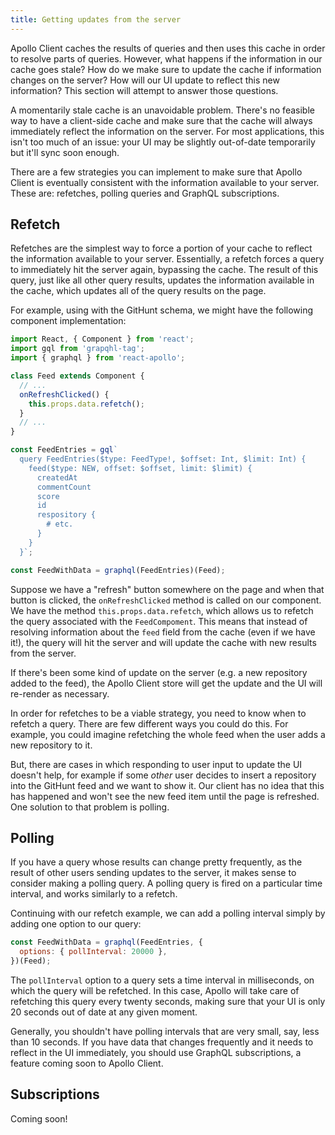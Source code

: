 ```yaml
---
title: Getting updates from the server
---
```


Apollo Client caches the results of queries and then uses this cache in order to resolve parts of queries. However, what happens if the information in our cache goes stale? How do we make sure to update the cache if information changes on the server? How will our UI update to reflect this new information? This section will attempt to answer those questions.

A momentarily stale cache is an unavoidable problem. There's no feasible way to have a client-side cache and make sure that the cache will always immediately reflect the information on the server. For most applications, this isn't too much of an issue: your UI may be slightly out-of-date temporarily but it'll sync soon enough.

There are a few strategies you can implement to make sure that Apollo Client is eventually consistent with the information available to your server. These are: refetches, polling queries and GraphQL subscriptions.

## Refetch

Refetches are the simplest way to force a portion of your cache to reflect the information available to your server. Essentially, a refetch forces a query to immediately hit the server again, bypassing the cache. The result of this query, just like all other query results, updates the information available in the cache, which updates all of the query results on the page.

For example, using with the GitHunt schema, we might have the following component implementation:

```javascript
import React, { Component } from 'react';
import gql from 'grapqhl-tag';
import { graphql } from 'react-apollo';

class Feed extends Component {
  // ...
  onRefreshClicked() {
    this.props.data.refetch();
  }
  // ...
}

const FeedEntries = gql`
  query FeedEntries($type: FeedType!, $offset: Int, $limit: Int) {
    feed($type: NEW, offset: $offset, limit: $limit) {
      createdAt
      commentCount
      score
      id
      respository {
        # etc.
      }
    }
  }`;

const FeedWithData = graphql(FeedEntries)(Feed);
```

Suppose we have a "refresh" button somewhere on the page and when that button is clicked, the `onRefreshClicked` method is called on our component. We have the method `this.props.data.refetch`, which allows us to refetch the query associated with the `FeedCompoment`. This means that instead of resolving information about the `feed` field from the cache (even if we have it!), the query will hit the server and will update the cache with new results from the server.

If there's been some kind of update on the server (e.g. a new repository added to the feed), the Apollo Client store will get the update and the UI will re-render as necessary.

In order for refetches to be a viable strategy, you need to know when to refetch a query. There are few different ways you could do this. For example, you could imagine refetching the whole feed when the user adds a new repository to it.

But, there are cases in which responding to user input to update the UI doesn't help, for example if some *other* user decides to insert a repository into the GitHunt feed and we want to show it. Our client has no idea that this has happened and won't see the new feed item until the page is refreshed. One solution to that problem is polling.

## Polling

If you have a query whose results can change pretty frequently, as the result of other users sending updates to the server, it makes sense to consider making a polling query. A polling query is fired on a particular time interval, and works similarly to a refetch.

Continuing with our refetch example, we can add a polling interval simply by adding one option to our query:

```javascript
const FeedWithData = graphql(FeedEntries, {
  options: { pollInterval: 20000 },
})(Feed);
```

The `pollInterval` option to a query sets a time interval in milliseconds, on which the query will be refetched. In this case, Apollo will take care of refetching this query every twenty seconds, making sure that your UI is only 20 seconds out of date at any given moment.

Generally, you shouldn't have polling intervals that are very small, say, less than 10 seconds. If you have data that changes frequently and it needs to reflect in the UI immediately, you should use GraphQL subscriptions, a feature coming soon to Apollo Client.

## Subscriptions

Coming soon!
